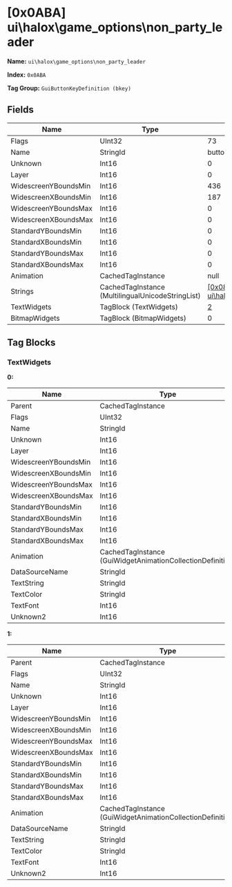 # [0x0ABA] ui\halox\game_options\non_party_leader

**Name:** ```ui\halox\game_options\non_party_leader```

**Index:** ```0x0ABA```

**Tag Group:** ```GuiButtonKeyDefinition (bkey)```

## Fields

Name	| Type	| Value
---	|---	|---	|
Flags	|UInt32	|73
Name	|StringId	|button_key_game_options_non_party_leader
Unknown	|Int16	|0
Layer	|Int16	|0
WidescreenYBoundsMin	|Int16	|436
WidescreenXBoundsMin	|Int16	|187
WidescreenYBoundsMax	|Int16	|0
WidescreenXBoundsMax	|Int16	|0
StandardYBoundsMin	|Int16	|0
StandardXBoundsMin	|Int16	|0
StandardYBoundsMax	|Int16	|0
StandardXBoundsMax	|Int16	|0
Animation	|CachedTagInstance	|null
Strings	|CachedTagInstance (MultilingualUnicodeStringList)	|[[0x081C] ui\halox\start_menu\button_keys\strings](../MultilingualUnicodeStringList/081C.md)
TextWidgets	|TagBlock (TextWidgets)	|[2](#textwidgets)
BitmapWidgets	|TagBlock (BitmapWidgets)	|0


## Tag Blocks

### TextWidgets

**0:**

Name	| Type	| Value
---	|---	|---	|
Parent	|CachedTagInstance	|null
Flags	|UInt32	|8201
Name	|StringId	|
Unknown	|Int16	|0
Layer	|Int16	|0
WidescreenYBoundsMin	|Int16	|2
WidescreenXBoundsMin	|Int16	|0
WidescreenYBoundsMax	|Int16	|35
WidescreenXBoundsMax	|Int16	|702
StandardYBoundsMin	|Int16	|0
StandardXBoundsMin	|Int16	|0
StandardYBoundsMax	|Int16	|0
StandardXBoundsMax	|Int16	|0
Animation	|CachedTagInstance (GuiWidgetAnimationCollectionDefinition)	|[[0x0AB3] 0x00000AB3](../GuiWidgetAnimationCollectionDefinition/0AB3.md)
DataSourceName	|StringId	|
TextString	|StringId	|button_key_game_options_non_party_leader
TextColor	|StringId	|
TextFont	|Int16	|1
Unknown2	|Int16	|0


**1:**

Name	| Type	| Value
---	|---	|---	|
Parent	|CachedTagInstance	|null
Flags	|UInt32	|8201
Name	|StringId	|member_help_tex
Unknown	|Int16	|0
Layer	|Int16	|0
WidescreenYBoundsMin	|Int16	|-395
WidescreenXBoundsMin	|Int16	|0
WidescreenYBoundsMax	|Int16	|-270
WidescreenXBoundsMax	|Int16	|740
StandardYBoundsMin	|Int16	|0
StandardXBoundsMin	|Int16	|0
StandardYBoundsMax	|Int16	|0
StandardXBoundsMax	|Int16	|0
Animation	|CachedTagInstance (GuiWidgetAnimationCollectionDefinition)	|[[0x0AB3] 0x00000AB3](../GuiWidgetAnimationCollectionDefinition/0AB3.md)
DataSourceName	|StringId	|
TextString	|StringId	|member_help_text
TextColor	|StringId	|ice
TextFont	|Int16	|1
Unknown2	|Int16	|0


